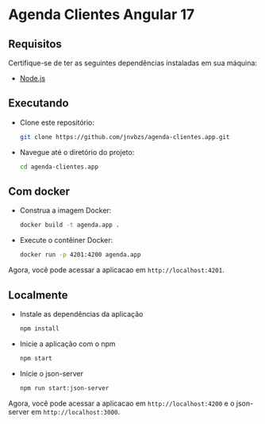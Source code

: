 # Agenda Clientes Angular 17

## Requisitos

Certifique-se de ter as seguintes dependências instaladas em sua máquina:

- [Node.js](https://nodejs.org/)

## Executando

- Clone este repositório:

    ```bash
    git clone https://github.com/jnvbzs/agenda-clientes.app.git
    ```

- Navegue até o diretório do projeto:

    ```bash
    cd agenda-clientes.app
    ```

## Com docker

- Construa a imagem Docker:

    ```bash
    docker build -t agenda.app .
    ```
    
- Execute o contêiner Docker:

    ```bash
    docker run -p 4201:4200 agenda.app
    ```
    
Agora, você pode acessar a aplicacao em `http://localhost:4201`.

## Localmente

- Instale as dependências da aplicação

    ```bash
    npm install
    ```

- Inicie a aplicação com o npm

    ```bash
    npm start
    ```
    
- Inicie o json-server

    ```bash
    npm run start:json-server
    ```
    
Agora, você pode acessar a aplicacao em `http://localhost:4200` e o json-server em `http://localhost:3000`.
